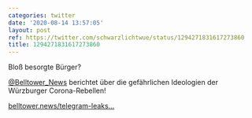 ```yaml
---
categories: twitter
date: '2020-08-14 13:57:05'
layout: post
ref: https://twitter.com/schwarzlichtwue/status/1294271831617273860
title: 1294271831617273860
---
```

Bloß besorgte Bürger?



[@Belltower_News](https://twitter.com/Belltower_News) berichtet über die gefährlichen Ideologien der Würzburger Corona-Rebellen!



[belltower.news/telegram-leaks…](https://www.belltower.news/telegram-leaks-hinter-der-maske-der-besorgten-corona-rebellen-lauern-gewaltfantasien-102519/)